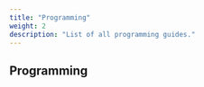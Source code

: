 ```yaml
---
title: "Programming"
weight: 2
description: "List of all programming guides."
---
```


## Programming